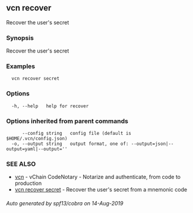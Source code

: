 ## vcn recover

Recover the user's secret

### Synopsis

Recover the user's secret

### Examples

```
  vcn recover secret
```

### Options

```
  -h, --help   help for recover
```

### Options inherited from parent commands

```
      --config string   config file (default is $HOME/.vcn/config.json)
  -o, --output string   output format, one of: --output=json|--output=yaml|--output=''
```

### SEE ALSO

* [vcn](vcn.md)	 - vChain CodeNotary - Notarize and authenticate, from code to production
* [vcn recover secret](vcn_recover_secret.md)	 - Recover the user's secret from a mnemonic code

###### Auto generated by spf13/cobra on 14-Aug-2019
